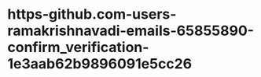 # https-github.com-users-ramakrishnavadi-emails-65855890-confirm_verification-1e3aab62b9896091e5cc26